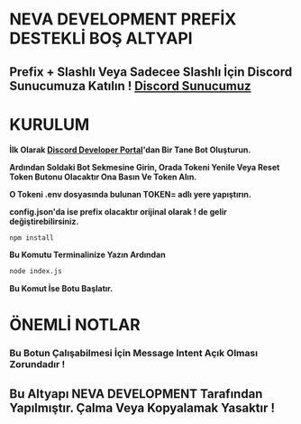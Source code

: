 # NEVA DEVELOPMENT PREFİX DESTEKLİ BOŞ ALTYAPI

## Prefix + Slashlı Veya Sadecee Slashlı İçin Discord Sunucumuza Katılın ! [Discord Sunucumuz](https://discord.gg/altyapi)

# KURULUM

**İlk Olarak [Discord Developer Portal](https://discord.com/developers/applications)'dan Bir Tane Bot Oluşturun.**

**Ardından Soldaki Bot Sekmesine Girin, Orada Tokeni Yenile Veya Reset Token Butonu Olacaktır Ona Basın Ve Token Alın.**

**O Tokeni .env dosyasında bulunan TOKEN= adlı yere yapıştırın.**

**config.json'da ise prefix olacaktır orijinal olarak ! de gelir değiştirebilirsiniz.**

```bash
npm install
```
**Bu Komutu Terminalinize Yazın Ardından**

```bash
node index.js
```
**Bu Komut İse Botu Başlatır.**

# ÖNEMLİ NOTLAR

### **Bu Botun Çalışabilmesi İçin Message Intent Açık Olması Zorundadır !**

## Bu Altyapı NEVA DEVELOPMENT Tarafından Yapılmıştır. Çalma Veya Kopyalamak Yasaktır !
